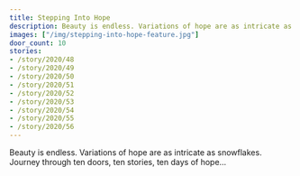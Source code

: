 ```yaml
---
title: Stepping Into Hope
description: Beauty is endless. Variations of hope are as intricate as snowflakes. Journey through ten doors, ten stories, ten days of hope…
images: ["/img/stepping-into-hope-feature.jpg"]
door_count: 10
stories:
- /story/2020/48
- /story/2020/49
- /story/2020/50
- /story/2020/51
- /story/2020/52
- /story/2020/53
- /story/2020/54
- /story/2020/55
- /story/2020/56
---
```


Beauty is endless. Variations of hope are as intricate as snowflakes. Journey through ten doors, ten stories, ten days of hope…
